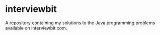 # interviewbit
A repository containing my solutions to the Java programming problems available on interviewbit.com.
